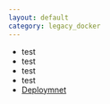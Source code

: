 ```yaml
---
layout: default
category: legacy_docker
---
```

- test
- test
- test
- test
- [Deploymnet](deployment)
